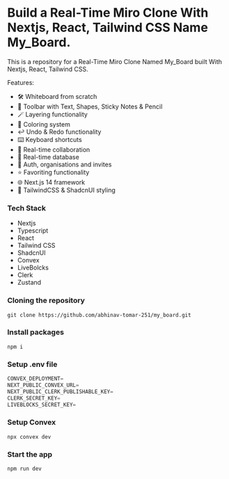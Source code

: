 # Build a Real-Time Miro Clone With Nextjs, React, Tailwind CSS Name My_Board.


This is a repository for a Real-Time Miro Clone Named My_Board built With Nextjs, React, Tailwind CSS.


Features:

- 🛠️ Whiteboard from scratch
- 🧰 Toolbar with Text, Shapes, Sticky Notes & Pencil
- 🪄 Layering functionality
- 🎨 Coloring system
- ↩️ Undo & Redo functionality
- ⌨️ Keyboard shortcuts
- 🤝 Real-time collaboration 
- 💾 Real-time database 
- 🔐 Auth, organisations and invites 
- ⭐️ Favoriting functionality
- 🌐 Next.js 14 framework
- 💅 TailwindCSS & ShadcnUI styling

### Tech Stack
- Nextjs
- Typescript
- React
- Tailwind CSS
- ShadcnUI
- Convex
- LiveBolcks
- Clerk
- Zustand

### Cloning the repository

```shell
git clone https://github.com/abhinav-tomar-251/my_board.git
```

### Install packages

```shell
npm i
```

### Setup .env file


```js
CONVEX_DEPLOYMENT=
NEXT_PUBLIC_CONVEX_URL=
NEXT_PUBLIC_CLERK_PUBLISHABLE_KEY=
CLERK_SECRET_KEY=
LIVEBLOCKS_SECRET_KEY=
```

### Setup Convex

```shell
npx convex dev

```

### Start the app

```shell
npm run dev
```
